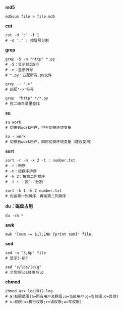 
**md5**
```
md5sum file > file.md5
```

**cut**
```
cut -d ':' -f 1
# -d ':' : 按冒号分割
```

**grep**
```
grep -5 -n "http" *.py
# -5：显示前后5行
# -n：显示行号
# *.py：匹配所有.py文件
```

```
grep -- "->"
# 匹配'->'符号
```

```
grep  "http" */*.py
# 在二级目录里查找
```


**su**
```
su work
# 切换到work用户，但不切换环境变量

su - work
# 切换到work用户，同时切换环境变量（建议使用）
```

**sort**
```
sort -r -n -k 2 -t : number.txt
# -r：倒序
# -n：按数字排序
# -k 2：按第二列排序
# -t : ：按':'分割
```

```
sort -k 1 -k 2 number.txt
# 先按第一列排序，再按第二列排序
```

**du：磁盘占用**
```
du -sh *
```


**awk**
```
awk '{sum += $1};END {print sum}' file
```

**sed**
```
sed -n "3,6p" file
# 显示3-6行
```

```
sed "s/lds/ld/g"
# 全局将lds替换为ld
```

**chmod**
```
chmod a+x log2012.log
# a:权限范围(a=所有用户及群组;u=当前用户;g=当前组;o=其他)
# x:权限(x=执行权限;r=读权限;w=写权限)
```
